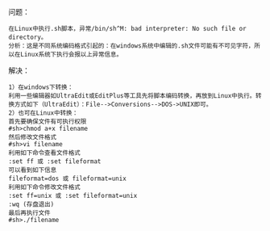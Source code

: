 
问题：
	
	在Linux中执行.sh脚本，异常/bin/sh^M: bad interpreter: No such file or directory。 
	分析：这是不同系统编码格式引起的：在windows系统中编辑的.sh文件可能有不可见字符，所以在Linux系统下执行会报以上异常信息。 

解决：

	1）在windows下转换： 
	利用一些编辑器如UltraEdit或EditPlus等工具先将脚本编码转换，再放到Linux中执行。转换方式如下（UltraEdit）：File-->Conversions-->DOS->UNIX即可。 
	2）也可在Linux中转换： 
	首先要确保文件有可执行权限 
	#sh>chmod a+x filename 
	然后修改文件格式 
	#sh>vi filename 
	利用如下命令查看文件格式 
	:set ff 或 :set fileformat 
	可以看到如下信息 
	fileformat=dos 或 fileformat=unix 
	利用如下命令修改文件格式 
	:set ff=unix 或 :set fileformat=unix 
	:wq (存盘退出) 
	最后再执行文件 
	#sh>./filename